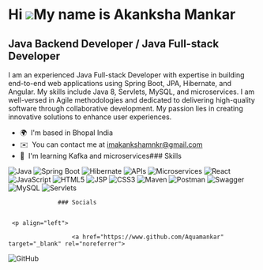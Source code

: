 Hi ![](https://user-images.githubusercontent.com/18350557/176309783-0785949b-9127-417c-8b55-ab5a4333674e.gif)My name is Akanksha Mankar
=======================================================================================================================================

Java Backend Developer / Java Full-stack Developer
--------------------------------------------------

I am an experienced Java Full-stack Developer with expertise in building end-to-end web applications using Spring Boot, JPA, Hibernate, and Angular. My skills include Java 8, Servlets, MySQL, and microservices. I am well-versed in Agile methodologies and dedicated to delivering high-quality software through collaborative development. My passion lies in creating innovative solutions to enhance user experiences.

*   🌍  I'm based in Bhopal India
*   ✉️  You can contact me at [imakankshamnkr@gmail.com](mailto:imakankshamnkr@gmail.com)
*   🧠  I'm learning Kafka and microservices### Skills 
<p align="left">
  <img src="https://img.shields.io/badge/Java-%23FF9800.svg?&style=for-the-badge&logo=java&logoColor=white" alt="Java" />
  <img src="https://img.shields.io/badge/Spring%20Boot-%236DB33F.svg?&style=for-the-badge&logo=spring-boot&logoColor=white" alt="Spring Boot" />
  <img src="https://img.shields.io/badge/Hibernate-%23568BC5.svg?&style=for-the-badge&logo=hibernate&logoColor=white" alt="Hibernate" />
  <img src="https://img.shields.io/badge/APIs-%230077B5.svg?&style=for-the-badge&logo=api&logoColor=white" alt="APIs" />
  <img src="https://img.shields.io/badge/Microservices-%23000000.svg?&style=for-the-badge&logo=microservices&logoColor=white" alt="Microservices" />
  <img src="https://img.shields.io/badge/React-%2361DAFB.svg?&style=for-the-badge&logo=react&logoColor=white" alt="React" />
  <img src="https://img.shields.io/badge/JavaScript-%23F7DF1E.svg?&style=for-the-badge&logo=javascript&logoColor=white" alt="JavaScript" />
  <img src="https://img.shields.io/badge/HTML5-%23E34F26.svg?&style=for-the-badge&logo=html5&logoColor=white" alt="HTML5" />
  <img src="https://img.shields.io/badge/JSP-%23FFC837.svg?&style=for-the-badge&logo=jsp&logoColor=white" alt="JSP" />
  <img src="https://img.shields.io/badge/CSS3-%231572B6.svg?&style=for-the-badge&logo=css3&logoColor=white" alt="CSS3" />
  <img src="https://img.shields.io/badge/Maven-%23C71A36.svg?&style=for-the-badge&logo=apache-maven&logoColor=white" alt="Maven" />
  <img src="https://img.shields.io/badge/Postman-%23FF6C37.svg?&style=for-the-badge&logo=postman&logoColor=white" alt="Postman" />
  <img src="https://img.shields.io/badge/Swagger-%2385EA2D.svg?&style=for-the-badge&logo=swagger&logoColor=white" alt="Swagger" />
  <img src="https://img.shields.io/badge/MySQL-%234479A1.svg?&style=for-the-badge&logo=mysql&logoColor=white" alt="MySQL" />
  <img src="https://img.shields.io/badge/Servlets-%23FFA726.svg?&style=for-the-badge&logo=servlet&logoColor=white" alt="Servlets" />
</p>
                    
                  ### Socials
                  
                  
     <p align="left">
                          
                      <a href="https://www.github.com/Aquamankar" target="_blank" rel="noreferrer">
  <img src="https://img.shields.io/badge/GitHub-%23121011.svg?&style=for-the-badge&logo=github&logoColor=white" alt="GitHub" />
</a></p>
